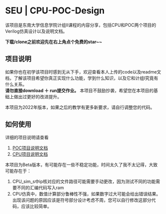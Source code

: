 # SEU | CPU-POC-Design
该项目是东南大学信息学院计组II课程的内容分享，包括CPU和POC两个项目的Verilog仿真设计以及说明文档。   

**下载/clone之前欢迎先在右上角点个免费的star~~**

## 项目说明

如果你也在初学该项目时感到无从下手，欢迎查看本人上传的code以及readme文档，了解该项目希望你真正实现什么功能，学到什么知识，以及它和计组I究竟有什么关系。  
**请勿直接download ＋ run提交作业。**  本项目不鼓励抄袭，希望您在本项目的基础上做出过更好的改进提升。

本项目为2022年版本，如果之后的教学有更多新要求，请自行调整您的代码。


## 如何使用

详细的项目说明请查看  
1. [POC项目说明文档](readme_4_POC.pdf)
2. [CPU项目说明文档](readme_4_CPU.pdf)

本项目为Beta版本，有可能存在一些不稳定功能，时间太久了我不太记得，大致可能存在于：  
1. CPU_sim_s中ip核对应的文件路径可能需要手动更改，因为测试不同的功能需要不同的汇编代码写入ram
2. CPU仿真中，数值计算部分鲁棒性不强，如果数字过大可能会给出错误结果。出现该问题的原因应该是符号部分设计考虑不周，您可以自行修改这部分代码，应该比较简单。
